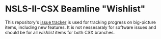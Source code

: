 NSLS-II-CSX Beamline "Wishlist"
===============================

This repository's [issue tracker](https://github.com/NSLS-II-CSX/wishlist/issues)
is used for tracking progress on big-picture items, including new features. It is not
nessesaraly for software issues and should be for all *wishlist* items for both CSX
branches. 
